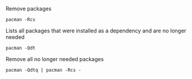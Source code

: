 Remove packages

    pacman -Rcs

Lists all packages that were installed as a dependency and are no longer needed

    pacman -Qdt

Remove all no longer needed packages

    pacman -Qdtq | pacman -Rcs -
